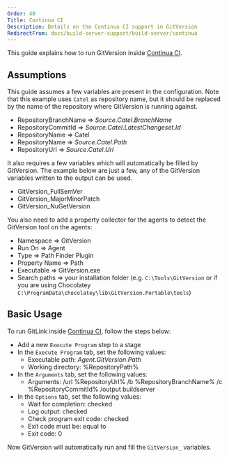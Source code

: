 ```yaml
---
Order: 40
Title: Continua CI
Description: Details on the Continua CI support in GitVersion
RedirectFrom: docs/build-server-support/build-server/continua
---
```


This guide explains how to run GitVersion inside [Continua CI](https://www.finalbuilder.com/continua-ci).

## Assumptions

This guide assumes a few variables are present in the configuration. Note that
this example uses `Catel` as repository name, but it should be replaced by the
name of the repository where GitVersion is running against.

*   RepositoryBranchName => $Source.Catel.BranchName$
*   RepositoryCommitId => $Source.Catel.LatestChangeset.Id$
*   RepositoryName => Catel
*   RepositoryName => $Source.Catel.Path$
*   RepositoryUrl => $Source.Catel.Url$

It also requires a few variables which will automatically be filled by
GitVersion. The example below are just a few, any of the GitVersion variables
written to the output can be used.

*   GitVersion_FullSemVer
*   GitVersion_MajorMinorPatch
*   GitVersion_NuGetVersion

You also need to add a property collector for the agents to detect the
GitVersion tool on the agents:

*   Namespace => GitVersion
*   Run On => Agent
*   Type => Path Finder Plugin
*   Property Name => Path
*   Executable => GitVersion.exe
*   Search paths => your installation folder (e.g. `C:\Tools\GitVersion` or if you
    are using Chocolatey `C:\ProgramData\chocolatey\lib\GitVersion.Portable\tools`)

## Basic Usage

To run GitLink inside [Continua CI](https://www.finalbuilder.com/continua-ci),
follow the steps below:

*   Add a new `Execute Program` step to a stage
*   In the `Execute Program` tab, set the following values:
    *   Executable path: $Agent.GitVersion.Path$
    *   Working directory: %RepositoryPath%
*   In the `Arguments` tab, set the following values:
    *   Arguments: /url %RepositoryUrl% /b %RepositoryBranchName% /c %RepositoryCommitId% /output buildserver
*   In the `Options` tab, set the following values:
    *   Wait for completion: checked
    *   Log output: checked
    *   Check program exit code: checked
    *   Exit code must be: equal to
    *   Exit code: 0

Now GitVersion will automatically run and fill the `GitVersion_` variables.
